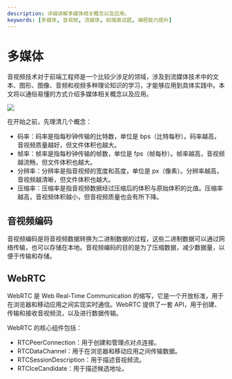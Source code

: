 ```yaml
---
description: 详细讲解多媒体相关概念以及应用。
keywords: [多媒体, 音视频, 流媒体, 前端面试题, 编程能力提升]
---
```


# 多媒体

音视频技术对于前端工程师是一个比较少涉足的领域，涉及到流媒体技术中的文本、图形、图像、音频和视频多种理论知识的学习，才能够应用到具体实践中。本文将以通俗易懂的方式介绍多媒体相关概念以及应用。

![](./images/webmedia_01.jpeg)

在开始之前，先理清几个概念：

-   码率：码率是指每秒钟传输的比特数，单位是 bps（比特每秒）。码率越高，音视频质量越好，但文件体积也越大。
-   帧率：帧率是指每秒钟传输的帧数，单位是 fps（帧每秒）。帧率越高，音视频越流畅，但文件体积也越大。
-   分辨率：分辨率是指音视频的宽度和高度，单位是 px（像素）。分辨率越高，音视频越清晰，但文件体积也越大。
-   压缩率：压缩率是指音视频数据经过压缩后的体积与原始体积的比值。压缩率越高，音视频体积越小，但音视频质量也会有所下降。

## 音视频编码

音视频编码是将音视频数据转换为二进制数据的过程，这些二进制数据可以通过网络传输，也可以存储在本地。音视频编码的目的是为了压缩数据，减少数据量，以便于传输和存储。

## WebRTC

WebRTC 是 Web Real-Time Communication 的缩写，它是一个开放标准，用于在浏览器和移动应用之间实现实时通信。WebRTC 提供了一套 API，用于创建、传输和接收音视频流，以及进行数据传输。

WebRTC 的核心组件包括：

-   RTCPeerConnection：用于创建和管理点对点连接。
-   RTCDataChannel：用于在浏览器和移动应用之间传输数据。
-   RTCSessionDescription：用于描述音视频流。
-   RTCIceCandidate：用于描述候选地址。
